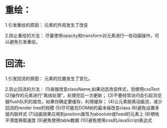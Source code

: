 # 重绘：

  1.引发重绘的原因：
    元素的外观发生了改变

  2.防止重绘的方法：
    尽量使用opacity和transform对元素进行一些动画操作，可以避免引发重绘。

# 回流:
  1.引发回流的原因：
    元素的位置发生了变化。

  2.防止回流的方法：
   (1)直接改变className,如果动态改变样式，则使用cssText
   (2)操作的元素进行“离线处理”，处理完后一次更新；
   (3)不要经常访问会引起浏览器flush队列的属性，如果你确定要缓存，利用缓存；
   (4)让元素脱离动画流，减少回流的render tree的规模
   (5)尽可能在DOM树的最末端改变class
   (6)避免设置多层内联样式
   (7)动画效果应用到position属性为absolute或fixed的元素上
   (8)牺牲平滑度换取速度
   (9)避免使用table数据
   (10)避免使用css的JavaScript表达式
